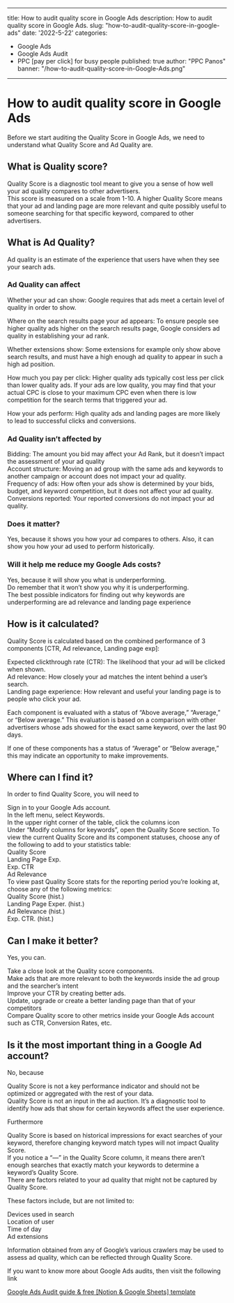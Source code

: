 
---
title: How to audit quality score in Google Ads
description: How to audit quality score in Google Ads.
slug: "how-to-audit-quality-score-in-google-ads"
date: '2022-5-22'
categories:
- Google Ads
- Google Ads Audit
- PPC [pay per click] for busy people
published: true
author: "PPC Panos"
banner: "/how-to-audit-quality-score-in-Google-Ads.png"
---





# How to audit quality score in Google Ads


Before we start auditing the Quality Score in Google Ads, we need to understand what Quality Score and Ad Quality are.

## What is Quality score?

Quality Score is a diagnostic tool meant to give you a sense of how well your ad quality compares to other advertisers.  
This score is measured on a scale from 1-10. A higher Quality Score means that your ad and landing page are more relevant and quite possibly useful to someone searching for that specific keyword, compared to other advertisers.

## What is Ad Quality?

Ad quality is an estimate of the experience that users have when they see your search ads.

### Ad Quality can affect

Whether your ad can show: Google requires that ads meet a certain level of quality in order to show.

Where on the search results page your ad appears: To ensure people see higher quality ads higher on the search results page, Google considers ad quality in establishing your ad rank.

Whether extensions show: Some extensions for example only show above search results, and must have a high enough ad quality to appear in such a high ad position.

How much you pay per click: Higher quality ads typically cost less per click than lower quality ads. If your ads are low quality, you may find that your actual CPC is close to your maximum CPC even when there is low competition for the search terms that triggered your ad.

How your ads perform: High quality ads and landing pages are more likely to lead to successful clicks and conversions.

### Ad Quality isn’t affected by

Bidding: The amount you bid may affect your Ad Rank, but it doesn’t impact the assessment of your ad quality  
Account structure: Moving an ad group with the same ads and keywords to another campaign or account does not impact your ad quality.  
Frequency of ads: How often your ads show is determined by your bids, budget, and keyword competition, but it does not affect your ad quality.  
Conversions reported: Your reported conversions do not impact your ad quality.

### Does it matter?

Yes, because it shows you how your ad compares to others. Also, it can show you how your ad used to perform historically.

### Will it help me reduce my Google Ads costs?

Yes, because it will show you what is underperforming.  
Do remember that it won’t show you why it is underperforming.  
The best possible indicators for finding out why keywords are underperforming are ad relevance and landing page experience

## How is it calculated?

Quality Score is calculated based on the combined performance of 3 components [CTR, Ad relevance, Landing page exp]:

Expected clickthrough rate (CTR): The likelihood that your ad will be clicked when shown.  
Ad relevance: How closely your ad matches the intent behind a user’s search.  
Landing page experience: How relevant and useful your landing page is to people who click your ad.

Each component is evaluated with a status of “Above average,” “Average,” or “Below average.” This evaluation is based on a comparison with other advertisers whose ads showed for the exact same keyword, over the last 90 days.

If one of these components has a status of “Average” or “Below average,” this may indicate an opportunity to make improvements.

## Where can I find it?

In order to find Quality Score, you will need to

Sign in to your Google Ads account.  
In the left menu, select Keywords.  
In the upper right corner of the table, click the columns icon  
Under “Modify columns for keywords”, open the Quality Score section. To view the current Quality Score and its component statuses, choose any of the following to add to your statistics table:  
Quality Score  
Landing Page Exp.  
Exp. CTR  
Ad Relevance  
To view past Quality Score stats for the reporting period you’re looking at, choose any of the following metrics:  
Quality Score (hist.)  
Landing Page Exper. (hist.)  
Ad Relevance (hist.)  
Exp. CTR. (hist.)

## Can I make it better?

Yes, you can.

Take a close look at the Quality score components.  
Make ads that are more relevant to both the keywords inside the ad group and the searcher’s intent  
Improve your CTR by creating better ads.  
Update, upgrade or create a better landing page than that of your competitors  
Compare Quality score to other metrics inside your Google Ads account such as CTR, Conversion Rates, etc.

## Is it the most important thing in a Google Ad account?

No, because

Quality Score is not a key performance indicator and should not be optimized or aggregated with the rest of your data.  
Quality Score is not an input in the ad auction. It’s a diagnostic tool to identify how ads that show for certain keywords affect the user experience.

Furthermore

Quality Score is based on historical impressions for exact searches of your keyword, therefore changing keyword match types will not impact Quality Score.  
If you notice a “—” in the Quality Score column, it means there aren’t enough searches that exactly match your keywords to determine a keyword’s Quality Score.  
There are factors related to your ad quality that might not be captured by Quality Score.

These factors include, but are not limited to:

Devices used in search  
Location of user  
Time of day  
Ad extensions

Information obtained from any of Google’s various crawlers may be used to assess ad quality, which can be reflected through Quality Score.

If you want to know more about Google Ads audits, then visit the following link

[Google Ads Audit guide & free [Notion & Google Sheets] template](https://ppcpanos.com/free-google-ads-audit-template-v1/)


